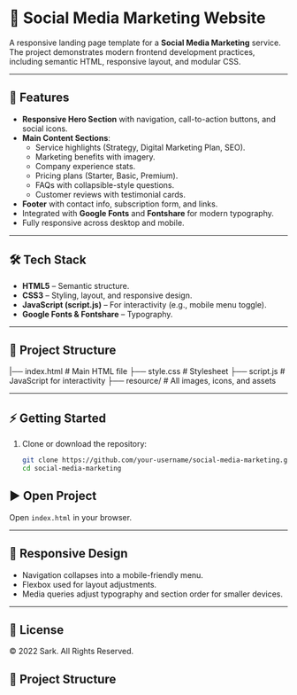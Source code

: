 # 📢 Social Media Marketing Website  

A responsive landing page template for a **Social Media Marketing** service. The project demonstrates modern frontend development practices, including semantic HTML, responsive layout, and modular CSS.  

---

## 🚀 Features  

- **Responsive Hero Section** with navigation, call-to-action buttons, and social icons.  
- **Main Content Sections**:  
  - Service highlights (Strategy, Digital Marketing Plan, SEO).  
  - Marketing benefits with imagery.  
  - Company experience stats.  
  - Pricing plans (Starter, Basic, Premium).  
  - FAQs with collapsible-style questions.  
  - Customer reviews with testimonial cards.  
- **Footer** with contact info, subscription form, and links.  
- Integrated with **Google Fonts** and **Fontshare** for modern typography.  
- Fully responsive across desktop and mobile.  

---

## 🛠️ Tech Stack  

- **HTML5** – Semantic structure.  
- **CSS3** – Styling, layout, and responsive design.  
- **JavaScript (script.js)** – For interactivity (e.g., mobile menu toggle).  
- **Google Fonts & Fontshare** – Typography.  

---

## 📂 Project Structure  

|── index.html # Main HTML file
├── style.css # Stylesheet
├── script.js # JavaScript for interactivity
├── resource/ # All images, icons, and assets


---

## ⚡ Getting Started  

1. Clone or download the repository:  
   ```bash
   git clone https://github.com/your-username/social-media-marketing.git
   cd social-media-marketing

## ▶️ Open Project

Open `index.html` in your browser.

---

## 📱 Responsive Design

- Navigation collapses into a mobile-friendly menu.  
- Flexbox used for layout adjustments.  
- Media queries adjust typography and section order for smaller devices.  

---

## 📝 License  

© 2022 Sark. All Rights Reserved.  

## 📂 Project Structure  

